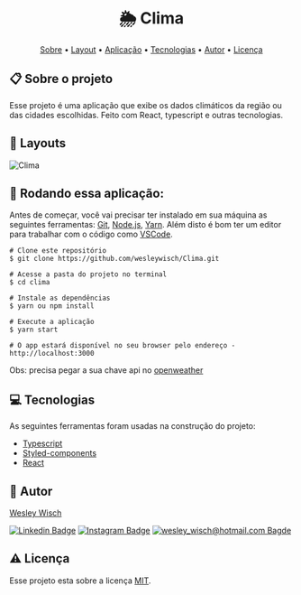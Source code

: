 <h1 align="center">🌦️ Clima</h1>

<p align="center">  <a href="#sobre">Sobre</a> • <a href="#layout">Layout</a> • <a href="#aplicacao">Aplicação</a>  • <a href="#techs">Tecnologias</a> • <a href="#autor">Autor</a> • <a href="#licenca">Licença</a> </p>


  <h2 id="sobre"> 📋 Sobre o projeto</h2>
  
  Esse projeto é uma aplicação que exibe os dados climáticos da região ou das cidades escolhidas. Feito com React, typescript e outras tecnologias.

<h2 id="layout"> 🎨  Layouts</h2>

![Clima](https://user-images.githubusercontent.com/79159487/129084778-2c446deb-e85d-4391-94e5-e94b97180756.gif)

<h2 id="aplicacao"> 🎲  Rodando essa aplicação:</h2>

Antes de começar, você vai precisar ter instalado em sua máquina as seguintes ferramentas:  [Git](https://git-scm.com/),  [Node.js](https://nodejs.org/en/),  [Yarn](https://yarnpkg.com/). Além disto é bom ter um editor para trabalhar com o código como  [VSCode](https://code.visualstudio.com/).

```
# Clone este repositório
$ git clone https://github.com/wesleywisch/Clima.git

# Acesse a pasta do projeto no terminal
$ cd clima

# Instale as dependências
$ yarn ou npm install

# Execute a aplicação
$ yarn start

# O app estará disponível no seu browser pelo endereço - http://localhost:3000
```

Obs: precisa pegar a sua chave api no [openweather](https://openweathermap.org/api)
 
 <h2 id="techs"> 💻 Tecnologias</h2>
 As seguintes ferramentas foram usadas na construção do projeto:

- [Typescript]()
- [Styled-components]()
- [React]()

 <h2 id="autor"> 🦸 Autor</h2>

[Wesley Wisch](https://www.linkedin.com/in/wesley-wisch)

[![Linkedin Badge](https://img.shields.io/badge/-LinkedIn-blue?style=flat-square-border&logo=Linkedin&logoColor=white&link=https://www.linkedin.com/in/wesley-wisch/)](https://www.linkedin.com/in/wesley-wisch) [![Instagram Badge](https://img.shields.io/badge/-Instagram-CC0000?style=flat-square-border&logo=Instagram&logoColor=white&link=https://www.instagram.com/wesley_wisch/)](https://www.instagram.com/wesley_wisch/) [![wesley_wisch@hotmail.com Bagde](https://img.shields.io/badge/wesley_wisch-2e7eea?style=flat-square-border&logo=microsoft-outlook&logoColor=white)](mailto:wesley_wisch@hotmail.com)

<h2 id="licenca"> ⚠️  Licença</h2>

Esse projeto esta sobre a licença [MIT](https://github.com/wesleywisch/Clima/blob/main/LICENSE).